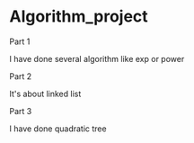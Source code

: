 # Algorithm_project

Part 1

I have done several algorithm like exp or power


Part 2

It's about linked list

Part 3

I have done quadratic tree
